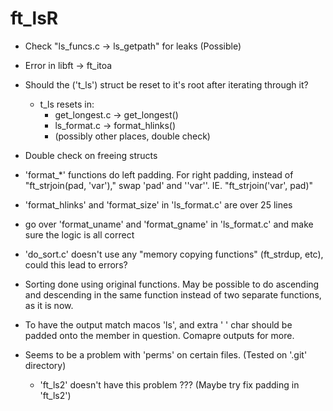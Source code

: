 # ft_lsR

-	Check "ls_funcs.c -> ls_getpath" for leaks (Possible)
-	Error in libft -> ft_itoa
-	Should the ('t_ls') struct be reset to it's root after iterating through it?
	-	t_ls resets in:
		-	get_longest.c	->	get_longest()
		-	ls_format.c		->	format_hlinks()
		-	(possibly other places, double check)
-	Double check on freeing structs

-	'format_*' functions do left padding. For right padding, instead of
	"ft_strjoin(pad, 'var')," swap 'pad' and ''var''.
	IE. "ft_strjoin('var', pad)"

-	'format_hlinks' and 'format_size' in 'ls_format.c' are over 25 lines
-	go over 'format_uname' and 'format_gname' in 'ls_format.c' and make sure
	the logic is all correct

-	'do_sort.c' doesn't use any "memory copying functions" (ft_strdup, etc),
	could this lead to errors?

-	Sorting done using original functions. May be possible to do ascending and
	descending in the same function instead of two separate functions, as it is
	now.

-	To have the output match macos 'ls', and extra ' ' char should be padded
	onto the member in question. Comapre outputs for more.

-	Seems to be a problem with 'perms' on certain files.
	(Tested on '.git' directory)
	-	'ft_ls2' doesn't have this problem ???
		(Maybe try fix padding in 'ft_ls2')
